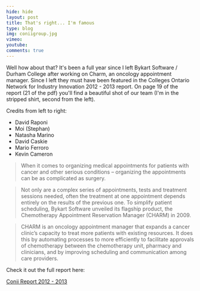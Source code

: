 ```yaml
---
hide: hide
layout: post
title: That's right... I'm famous
type: blog
img: coniigroup.jpg
vimeo: 
youtube:  
comments: true
---
```


Well how about that? It's been a full year since I left Bykart Software / Durham College after working on Charm, an oncology appointment manager. Since I left they must have been featured in the Colleges Ontario Network for Industry Innovation 2012 - 2013 report. On page 19 of the report (21 of the pdf) you'll find a beautiful shot of our team (I'm in the stripped shirt, second from the left).

Credits from left to right:

-	David Raponi
-	Moi (Stephan)
-	Natasha Marino
-	David Caskie
-	Mario Ferroro
-	Kevin Cameron

> When it comes to organizing medical appointments for patients with cancer and other serious conditions – organizing the appointments can be as complicated as surgery.

> Not only are a complex series of appointments, tests and treatment sessions needed, often the treatment at one appointment depends entirely on the results of the previous one. To simplify patient scheduling, Bykart Software unveiled its flagship product, the Chemotherapy Appointment Reservation Manager (CHARM) in 2009.

> CHARM is an oncology appointment manager that expands a cancer clinic’s capacity to treat more patients with existing resources. It does this by automating processes to more efficiently to facilitate approvals of chemotherapy between the chemotherapy unit, pharmacy and clinicians, and by improving scheduling and communication among care providers.

Check it out the full report here:

[Conii Report 2012 - 2013](http://www.oce-ontario.org/docs/default-source/publications/conii-report-2012-13_mid-res-final.pdf#page=21) 
